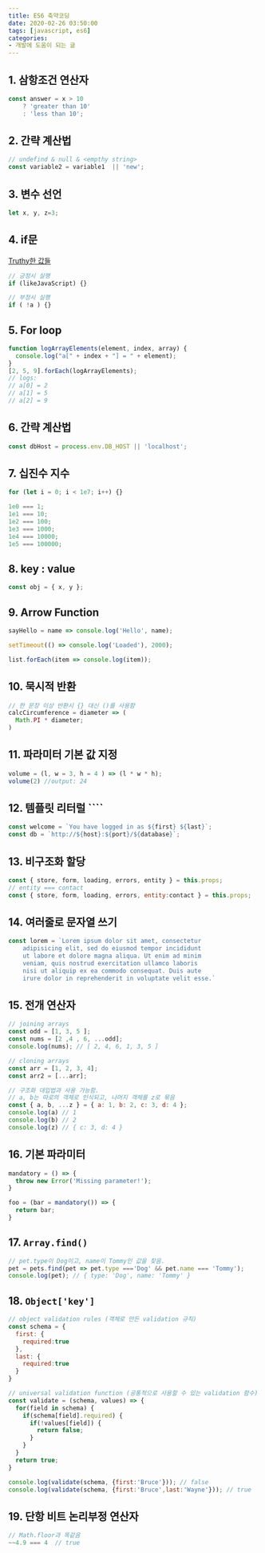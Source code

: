 ```yaml
---
title: ES6 축약코딩
date: 2020-02-26 03:50:00
tags: [javascript, es6]
categories:
- 개발에 도움이 되는 글
---
```


## 1. 삼항조건 연산자

```jsx
const answer = x > 10
	? 'greater than 10'
	: 'less than 10';
```

## 2. 간략 계산법

```jsx
// undefind & null & <empthy string>
const variable2 = variable1  || 'new';
```

## 3. 변수 선언

```jsx
let x, y, z=3;
```

## 4. if문

[Truthy한 값들](https://developer.mozilla.org/en-US/docs/Glossary/Truthy)

```jsx
// 긍정시 실행
if (likeJavaScript) {}

// 부정시 실행
if ( !a ) {}
```

## 5. For loop

```jsx
function logArrayElements(element, index, array) {
  console.log("a[" + index + "] = " + element);
}
[2, 5, 9].forEach(logArrayElements);
// logs:
// a[0] = 2
// a[1] = 5
// a[2] = 9
```

## 6. 간략 계산법

```jsx
const dbHost = process.env.DB_HOST || 'localhost';
```

## 7. 십진수 지수

```jsx
for (let i = 0; i < 1e7; i++) {}

1e0 === 1;
1e1 === 10;
1e2 === 100;
1e3 === 1000;
1e4 === 10000;
1e5 === 100000;
```

## 8. key : value

```jsx
const obj = { x, y };
```

## 9. Arrow Function

```jsx
sayHello = name => console.log('Hello', name);

setTimeout(() => console.log('Loaded'), 2000);

list.forEach(item => console.log(item));
```

## 10. 묵시적 반환

```jsx
// 한 문장 이상 반환시 {} 대신 ()를 사용함
calcCircumference = diameter => (
  Math.PI * diameter;
)
```

## 11. 파라미터 기본 값 지정

```jsx
volume = (l, w = 3, h = 4 ) => (l * w * h);
volume(2) //output: 24
```

## 12. 템플릿 리터럴 ````

```jsx
const welcome = `You have logged in as ${first} ${last}`;
const db = `http://${host}:${port}/${database}`;
```

## 13. 비구조화 할당

```jsx
const { store, form, loading, errors, entity } = this.props;
// entity === contact
const { store, form, loading, errors, entity:contact } = this.props;
```

## 14. 여러줄로 문자열 쓰기

```jsx
const lorem = `Lorem ipsum dolor sit amet, consectetur
    adipisicing elit, sed do eiusmod tempor incididunt
    ut labore et dolore magna aliqua. Ut enim ad minim
    veniam, quis nostrud exercitation ullamco laboris
    nisi ut aliquip ex ea commodo consequat. Duis aute
    irure dolor in reprehenderit in voluptate velit esse.`
```

## 15. 전개 연산자

```jsx
// joining arrays
const odd = [1, 3, 5 ];
const nums = [2 ,4 , 6, ...odd];
console.log(nums); // [ 2, 4, 6, 1, 3, 5 ]

// cloning arrays
const arr = [1, 2, 3, 4];
const arr2 = [...arr];

// 구조화 대입법과 사용 가능함.
// a, b는 따로의 객체로 인식되고, 나머지 객체를 z로 묶음
const { a, b, ...z } = { a: 1, b: 2, c: 3, d: 4 };
console.log(a) // 1
console.log(b) // 2
console.log(z) // { c: 3, d: 4 }
```

## 16. 기본 파라미터

```jsx
mandatory = () => {
  throw new Error('Missing parameter!');
}

foo = (bar = mandatory()) => {
  return bar;
}
```

## 17. `Array.find()`

```jsx
// pet.type이 Dog이고, name이 Tommy인 값을 찾음.
pet = pets.find(pet => pet.type ==='Dog' && pet.name === 'Tommy');
console.log(pet); // { type: 'Dog', name: 'Tommy' }
```

## 18. `Object['key']`

```jsx
// object validation rules (객체로 만든 validation 규칙)
const schema = {
  first: {
    required:true
  },
  last: {
    required:true
  }
}

// universal validation function (공통적으로 사용할 수 있는 validation 함수)
const validate = (schema, values) => {
  for(field in schema) {
    if(schema[field].required) {
      if(!values[field]) {
        return false;
      }
    }
  }
  return true;
}

console.log(validate(schema, {first:'Bruce'})); // false
console.log(validate(schema, {first:'Bruce',last:'Wayne'})); // true
```

## 19. 단항 비트 논리부정 연산자

```jsx
// Math.floor과 똑같음
~~4.9 === 4  // true
```
